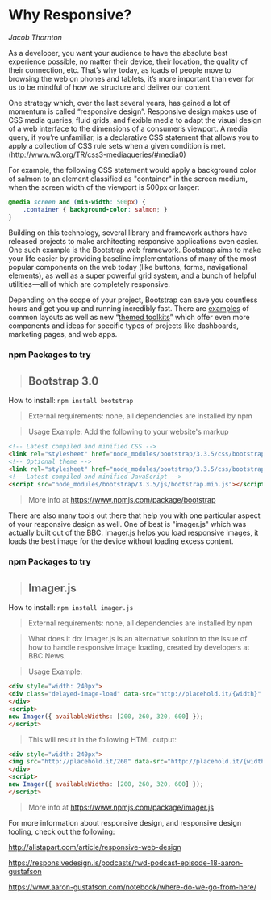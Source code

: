 # Why Responsive?
*Jacob Thornton*
 
As a developer, you want your audience to have the absolute best experience possible, no matter their device, their location, the quality of their connection, etc. That’s why today, as loads of people move to browsing the web on phones and tablets, it’s more important than ever for us to be mindful of how we structure and deliver our content. 
 
One strategy which, over the last several years, has gained a lot of momentum is called “responsive design”. Responsive design makes use of CSS media queries, fluid grids, and flexible media to adapt the visual design of a web interface to the dimensions of a consumer’s viewport. A media query, if you’re unfamiliar, is a declarative CSS statement that allows you to apply a collection of CSS rule sets when a given condition is met. (http://www.w3.org/TR/css3-mediaqueries/#media0) 
 
For example, the following CSS statement would apply a background color of salmon to an element classified as "container" in the screen medium, when the screen width of the viewport is 500px or larger: 

```CSS
@media screen and (min-width: 500px) {  
    .container { background-color: salmon; } 
}
```
 
Building on this technology, several library and framework authors have released projects to make architecting responsive applications even easier. One such example is the Bootstrap web framework. Bootstrap aims to make your life easier by providing baseline implementations of many of the most popular components on the web today (like buttons, forms, navigational elements), as well as a super powerful grid system, and a bunch of helpful utilities — all of which are completely responsive. 
 
Depending on the scope of your project, Bootstrap can save you countless hours and get you up and running incredibly fast. There are [examples](http://getbootstrap.com/getting-started/) of common layouts as well as new “[themed toolkits](http://themes.getbootstrap.com/collections/all)” which offer even more components and ideas for specific types of projects like dashboards, marketing pages, and web apps.

### npm Packages to try
> ## Bootstrap 3.0
How to install: `npm install bootstrap`
 
> External requirements: none, all dependencies are installed by npm 
 
> Usage Example: 
Add the following to your website's markup
```HTML
<!-- Latest compiled and minified CSS --> 
<link rel="stylesheet" href="node_modules/bootstrap/3.3.5/css/bootstrap.min.css"> 
<!-- Optional theme --> 
<link rel="stylesheet" href="node_modules/bootstrap/3.3.5/css/bootstrap-theme.min.css"> 
<!-- Latest compiled and minified JavaScript --> 
<script src="node_modules/bootstrap/3.3.5/js/bootstrap.min.js"></script>  
```
 
> More info at https://www.npmjs.com/package/bootstrap
 
There are also many tools out there that help you with one particular aspect of your responsive design as well. One of best is "imager.js" which was actually built out of the BBC. Imager.js helps you load responsive images, it loads the best image for the device without loading excess content.

### npm Packages to try
> ## Imager.js
How to install: `npm install imager.js`
 
> External requirements: none, all dependencies are installed by npm 

> What does it do: Imager.js is an alternative solution to the issue of how to handle responsive image loading, created by developers at BBC News.
 
> Usage Example: 
```HTML
<div style="width: 240px"> 
<div class="delayed-image-load" data-src="http://placehold.it/{width}" data-alt="alternative text"></div> 
</div> 
<script> 
new Imager({ availableWidths: [200, 260, 320, 600] }); 
</script>  
```
> This will result in the following HTML output:
```HTML
<div style="width: 240px"> 
<img src="http://placehold.it/260" data-src="http://placehold.it/{width}" alt="alternative text" class="image-replace"> 
</div> 
<script> 
new Imager({ availableWidths: [200, 260, 320, 600] }); 
</script> 
```
 
> More info at https://www.npmjs.com/package/imager.js

For more information about responsive design, and responsive design tooling, check out the following: 
 
http://alistapart.com/article/responsive-web-design 

https://responsivedesign.is/podcasts/rwd-podcast-episode-18-aaron-gustafson 

https://www.aaron-gustafson.com/notebook/where-do-we-go-from-here/